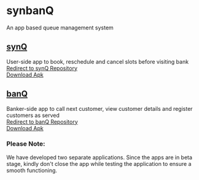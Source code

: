 # synbanQ
An app based queue management system


## [synQ](https://github.com/aWayOfLife/synQ)
User-side app to book, reschedule and cancel slots before visiting bank<br/>
[Redirect to synQ Repository](https://github.com/aWayOfLife/synQ)<br/>
[Download Apk](https://drive.google.com/open?id=1GqkKri1OCm7wR0yt0qc2doS7Wz3paYUE)</br>

## [banQ](https://github.com/aWayOfLife/banQ)<br/>
Banker-side app to call next customer, view customer details and register customers as served<br/>
[Redirect to banQ Repository](https://github.com/aWayOfLife/banQ)<br/>
[Download Apk](https://drive.google.com/open?id=1Vkk11EZNT8tShjsWANspDeN5vVb8ghQp)<br/>


### Please Note: 
We have developed two separate applications. Since the apps are in beta stage, kindly don't close the app while testing the application to ensure a smooth functioning. 
